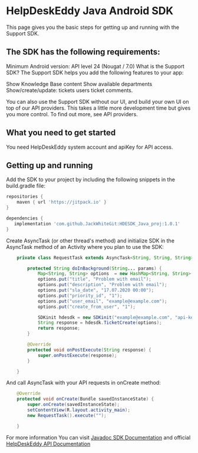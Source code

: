 HelpDeskEddy Java Android SDK
==================

This page gives you the basic steps for getting up and running with the Support SDK.

## The SDK has the following requirements:

Minimum Android version: API level 24 (Nougat / 7.0)
What is the Support SDK?
The Support SDK helps you add the following features to your app:

Show Knowledge Base content
Show available departments
Show/create/update:
tickets
users
ticket comments.

You can also use the Support SDK without our UI, and build your own UI on top of our API providers. This takes a little more development time but gives you more control. To find out more, see API providers.

## What you need to get started
You need HelpDeskEddy system account and apiKey for API access. 

## Getting up and running
Add the SDK to your project by including the following snippets in the build.gradle file:
```groovy
repositories {
    maven { url 'https://jitpack.io' }
}
```
```groovy
dependencies {
   implementation 'com.github.JackWhiteGit:HDESDK_Java_proj:1.0.1'
}
```
Create AsyncTask (or other thread's method) and initialize SDK in the AsyncTask method of an Activity where you plan to use the SDK:

```java
    private class RequestTask extends AsyncTask<String, String, String> {

        protected String doInBackground(String... params) {
            Map<String, String> options  = new HashMap<String, String>();
            options.put("title", "Problem with email");
            options.put("description", "Problem with email");
            options.put("sla_date", "17.07.2020 00:00");
            options.put("priority_id", "1");
            options.put("user_email", "example@example.com");
            options.put("create_from_user", "1");

            SDKinit hdesdk = new SDKinit("example@example.com", "api-key", "https://example.helpdeskeddy.com");
            String response = hdesdk.TicketCreate(options);
            return response;
        }

        @Override
        protected void onPostExecute(String response) {
            super.onPostExecute(response);
        }

    }
```

And call AsyncTask with your API requests in onCreate method:

```java
    @Override
    protected void onCreate(Bundle savedInstanceState) {
        super.onCreate(savedInstanceState);
        setContentView(R.layout.activity_main);
        new RequestTask().execute("");

    }
```   
For more information You can visit [Javadoc SDK Documentation](http://demo3.newsite.lv/HDE_JAVA_SDK/index.php) and official [HelpDeskEddy API Documentation](https://helpdeskeddy.ru/api.html)

